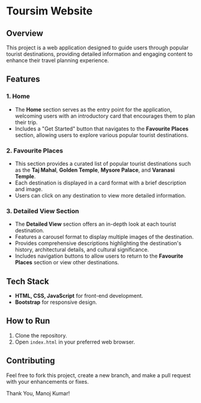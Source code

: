 # Toursim Website

## Overview
This project is a web application designed to guide users through popular tourist destinations, providing detailed information and engaging content to enhance their travel planning experience.

## Features

### **1. Home**
- The **Home** section serves as the entry point for the application, welcoming users with an introductory card that encourages them to plan their trip.
- Includes a "Get Started" button that navigates to the **Favourite Places** section, allowing users to explore various popular tourist destinations.

### **2. Favourite Places**
- This section provides a curated list of popular tourist destinations such as the **Taj Mahal**, **Golden Temple**, **Mysore Palace**, and **Varanasi Temple**.
- Each destination is displayed in a card format with a brief description and image.
- Users can click on any destination to view more detailed information.

### **3. Detailed View Section**
- The **Detailed View** section offers an in-depth look at each tourist destination.
- Features a carousel format to display multiple images of the destination.
- Provides comprehensive descriptions highlighting the destination's history, architectural details, and cultural significance.
- Includes navigation buttons to allow users to return to the **Favourite Places** section or view other destinations.

## Tech Stack
- **HTML, CSS, JavaScript** for front-end development.
- **Bootstrap** for responsive design.


## How to Run
1. Clone the repository.
2. Open `index.html` in your preferred web browser.

## Contributing
Feel free to fork this project, create a new branch, and make a pull request with your enhancements or fixes.

Thank You,
Manoj Kumar!
